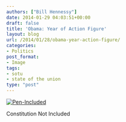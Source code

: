 ```yaml
---
authors: ["Bill Hennessy"]
date: 2014-01-29 04:03:51+00:00
draft: false
title: 'Obama: Year of Action Figure'
layout: blog
url: /2014/01/28/obama-year-action-figure/
categories:
- Politics
post_format:
- Image
tags:
- sotu
- state of the union
type: "post"
---
```


[![Pen-Included](https://hennessysview.com/wp-content/uploads/2014/01/Pen-Included.png)
](https://blog.heritage.org/)




Constitution Not Included
